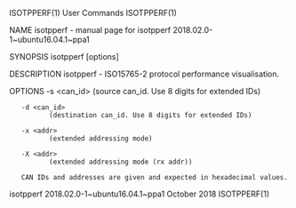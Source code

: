 ISOTPPERF(1)                                                       User Commands                                                      ISOTPPERF(1)

NAME
       isotpperf - manual page for isotpperf 2018.02.0-1~ubuntu16.04.1~ppa1

SYNOPSIS
       isotpperf [options] <CAN interface>

DESCRIPTION
       isotpperf - ISO15765-2 protocol performance visualisation.

OPTIONS
       -s <can_id>
              (source can_id. Use 8 digits for extended IDs)

       -d <can_id>
              (destination can_id. Use 8 digits for extended IDs)

       -x <addr>
              (extended addressing mode)

       -X <addr>
              (extended addressing mode (rx addr))

       CAN IDs and addresses are given and expected in hexadecimal values.

isotpperf 2018.02.0-1~ubuntu16.04.1~ppa1                           October 2018                                                       ISOTPPERF(1)
